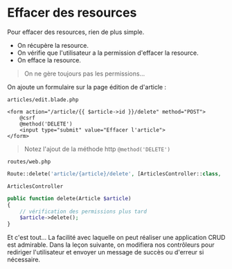 # Effacer des resources

Pour effacer des resources, rien de plus simple.
- On récupère la resource.
- On vérifie que l'utilisateur a la permission d'effacer la resource.
- On efface la resource.

> On ne gère toujours pas les permissions...

On ajoute un formulaire sur la page édition de d'article :  

`articles/edit.blade.php`
```blade
<form action="/article/{{ $article->id }}/delete" method="POST">
    @csrf
    @method('DELETE')
    <input type="submit" value="Effacer l'article">
</form>
```
> Notez l'ajout de la méthode http `@method('DELETE')`  

`routes/web.php`
```php
Route::delete('article/{article}/delete', [ArticlesController::class, 'delete']);
```
`ArticlesController`
```php
public function delete(Article $article)
{
    // vérification des permissions plus tard
    $article->delete();
}
```
Et c'est tout...
La facilité avec laquelle on peut réaliser une application CRUD est admirable.
Dans la leçon suivante, on modifiera nos contrôleurs pour rediriger l'utilisateur et envoyer un message de succès ou d'erreur si nécessaire.

